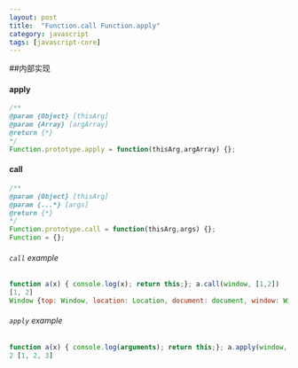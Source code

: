 ```yaml
---
layout: post
title:  "Function.call Function.apply"
category: javascript
tags: [javascript-core]
---
```


##内部实现

#### apply

```js
/**
@param {Object} [thisArg]
@param {Array} [argArray]
@return {*}
*/
Function.prototype.apply = function(thisArg,argArray) {};
```
#### call

```js
/**
@param {Object} [thisArg]
@param {...*} [args]
@return {*}
*/
Function.prototype.call = function(thisArg,args) {};
Function = {};
```

###### `call` example

```js
function a(x) { console.log(x); return this;}; a.call(window, [1,2])
[1, 2]
Window {top: Window, location: Location, document: document, window: Window, external: Object…}
```


###### `apply` example

```js
function a(x) { console.log(arguments); return this;}; a.apply(window, [1,2,3],2)
2 [1, 2, 3]
```



